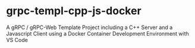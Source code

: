 # grpc-templ-cpp-js-docker
A gRPC / gRPC-Web Template Project including a C++ Server and a Javascript Client using a Docker Container Development Environment with VS Code
